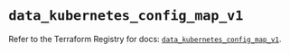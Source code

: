 # `data_kubernetes_config_map_v1`

Refer to the Terraform Registry for docs: [`data_kubernetes_config_map_v1`](https://registry.terraform.io/providers/hashicorp/kubernetes/2.37.0/docs/data-sources/config_map_v1).
